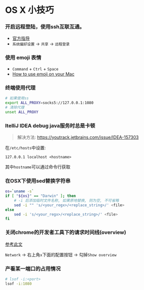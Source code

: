 # OS X 小技巧

### 开启远程登陆，使用ssh互联互通。

* [官方指导](https://support.apple.com/kb/PH18726?locale=zh_CN&viewlocale=zh_CN)
* `系统偏好设置` -> `共享` -> `远程登录`

### 使用 emoji 表情

* `Command` + `Ctrl` + `Space`
* [How to use emoji on your Mac](http://www.imore.com/how-to-use-emoji-on-your-mac)

### 终端使用代理

```sh
# 如果使用ss
export ALL_PROXY=socks5://127.0.0.1:1080
# 清除代理
unset ALL_PROXY
```

### ItelliJ IDEA debug java服务时总是卡顿

> 解决方法: https://youtrack.jetbrains.com/issue/IDEA-157303

在`/etc/hosts`中设置: 

```
127.0.0.1 localhost <hostname>
```

其中`hostname`可以通过命令行获取


### 在OSX下使用sed替换字符串

```bash
os=`uname -s`
if [ "${os}" == "Darwin" ]; then
    # -i 后添加临时文件名称, 如果原地替换, 则为空, 不可省略
    sed -i "" 's/<your_regx>/<replace_string>/' <file>
else
    sed -i 's/<your_regx>/<replace_string>/' <file>
fi
```

### 关闭chrome的开发者工具下的请求时间线(overview)

[参考此文](https://blog.csdn.net/qq_15941409/article/details/103232414)

`Network` -> 右上角`x`下面的配置按钮 -> 勾掉`Show overview`

### 产看某一端口的占用情况

```bash
# lsof -i:<port>
lsof -i:1080
```

